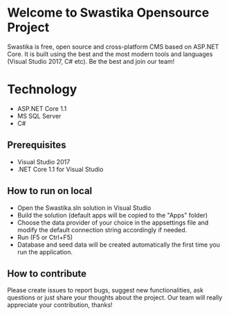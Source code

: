 # Welcome to Swastika Opensource Project
Swastika is free, open source and cross-platform CMS based on ASP.NET Core. It is built using the best and the most modern tools and languages (Visual Studio 2017, C# etc). Be the best and join our team!

# Technology
- ASP.NET Core 1.1
- MS SQL Server
- C#

## Prerequisites
- Visual Studio 2017
- .NET Core 1.1 for Visual Studio

## How to run on local
- Open the Swastika.sln solution in Visual Studio
- Build the solution (default apps will be copied to the "Apps" folder)
- Choose the data provider of your choice in the appsettings file and modify the default connection string accordingly if needed.
- Run (F5 or Ctrl+F5)
- Database and seed data will be created automatically the first time you run the application.

## How to contribute
Please create issues to report bugs, suggest new functionalities, ask questions or just share your thoughts about the project. Our team will really appreciate your contribution, thanks!


